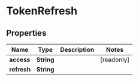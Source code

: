 

# TokenRefresh


## Properties

Name | Type | Description | Notes
------------ | ------------- | ------------- | -------------
**access** | **String** |  |  [readonly]
**refresh** | **String** |  | 



